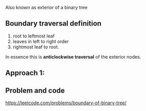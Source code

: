 
Also known as exterior of a binary tree

## Boundary traversal definition

1. root to leftmost leaf
2. leaves in left to right order
3. rightmost leaf to root.

In essence this is **anticlockwise traversal** of the exterior nodes.

## Approach 1:

## Problem and code

https://leetcode.com/problems/boundary-of-binary-tree/